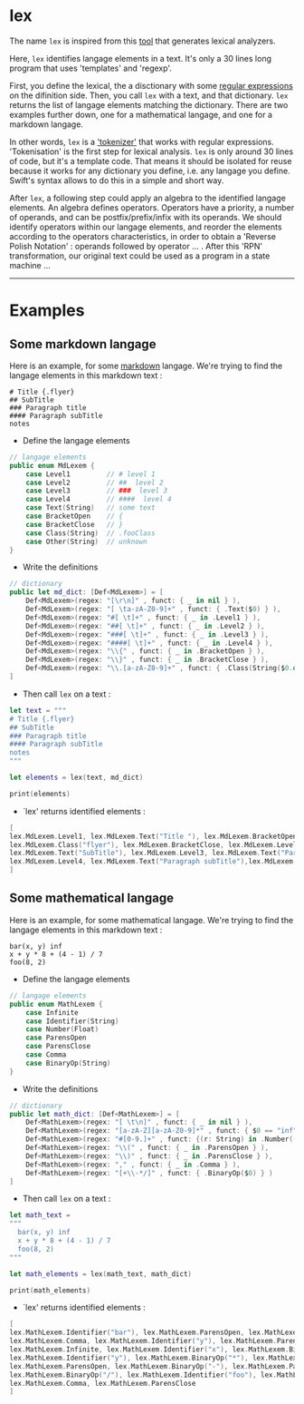 # lex

The name `lex` is inspired from this <a href="https://en.wikipedia.org/wiki/Lex_(software)">tool</a> that generates lexical analyzers.

Here, `lex` identifies langage elements in a text. It's only a 30 lines long program that uses 'templates' and 'regexp'.

First, you define the lexical, the a disctionary with some <a href="https://en.wikipedia.org/wiki/Regular_expression">regular expressions</a> on the difinition side. Then, you call `lex` with a text, and that dictionary. `lex` returns the list of langage  elements matching the dictionary. There are two examples further down, one for a mathematical langage, and one for a markdown langage.

In other words, `lex` is a <a href="https://en.wikipedia.org/wiki/Lexical_analysis#Tokenization">'tokenizer'</a> that works with regular expressions. 'Tokenisation' is the first step for lexical analysis. `lex` is only around 30 lines of code, but it's a template code. That means it should be isolated for reuse because it works for any dictionary you define, i.e. any langage you define. Swift's syntax allows to do this in a simple and short way.
    
After `lex`, a following step could apply an algebra to the identified langage elements. An algebra defines operators. Operators have a priority, a number of operands, and can be postfix/prefix/infix with its operands. We should identify operators within our langage elements, and reorder the elements according to the operators characteristics, in order to obtain a 'Reverse Polish Notation' : operands followed by operator ... . After this 'RPN' transformation, our original text could be used as a program in a state machine ...

___

# Examples

## Some markdown langage

Here is an example, for some <a href="https://fr.wikipedia.org/wiki/Markdown">markdown</a> langage. We're trying to find the langage elements in this markdown text : 
```
# Title {.flyer}
## SubTitle
### Paragraph title
#### Paragraph subTitle
notes
```

- Define the langage elements
```swift
// langage elements
public enum MdLexem {
    case Level1         // # level 1
    case Level2         // ##  level 2
    case Level3         // ###  level 3
    case Level4         // ####  level 4
    case Text(String)   // some text
    case BracketOpen    // {
    case BracketClose   // }
    case Class(String)  // .fooClass
    case Other(String)  // unknown
}
```

- Write the definitions
```swift
// dictionary
public let md_dict: [Def<MdLexem>] = [
    Def<MdLexem>(regex: "[\r\n]" , funct: { _ in nil } ),
    Def<MdLexem>(regex: "[ \ta-zA-Z0-9]+" , funct: { .Text($0) } ),
    Def<MdLexem>(regex: "#[ \t]+" , funct: { _ in .Level1 } ),
    Def<MdLexem>(regex: "##[ \t]+" , funct: { _ in .Level2 } ),
    Def<MdLexem>(regex: "###[ \t]+" , funct: { _ in .Level3 } ),
    Def<MdLexem>(regex: "####[ \t]+" , funct: { _ in .Level4 } ),
    Def<MdLexem>(regex: "\\{" , funct: { _ in .BracketOpen } ),
    Def<MdLexem>(regex: "\\}" , funct: { _ in .BracketClose } ),
    Def<MdLexem>(regex: "\\.[a-zA-Z0-9]+" , funct: { .Class(String($0.dropFirst())) } )
]
```

- Then call `lex` on a text : 
````swift
let text = """
# Title {.flyer}
## SubTitle
### Paragraph title
#### Paragraph subTitle
notes
"""

let elements = lex(text, md_dict)

print(elements)
````

- `lex' returns identified elements : 
```swift
[
lex.MdLexem.Level1, lex.MdLexem.Text("Title "), lex.MdLexem.BracketOpen,
lex.MdLexem.Class("flyer"), lex.MdLexem.BracketClose, lex.MdLexem.Level2,
lex.MdLexem.Text("SubTitle"), lex.MdLexem.Level3, lex.MdLexem.Text("Paragraph title"),
lex.MdLexem.Level4, lex.MdLexem.Text("Paragraph subTitle"),lex.MdLexem.Text("notes")
]
```

## Some mathematical langage

Here is an example, for some mathematical langage. We're trying to find the langage elements in this markdown text : 
```
bar(x, y) inf
x + y * 8 + (4 - 1) / 7
foo(8, 2)
```

- Define the langage elements
```swift
// langage elements
public enum MathLexem {
    case Infinite
    case Identifier(String)
    case Number(Float)
    case ParensOpen
    case ParensClose
    case Comma
    case BinaryOp(String)
}
```

- Write the definitions
```swift
// dictionary
public let math_dict: [Def<MathLexem>] = [
    Def<MathLexem>(regex: "[ \t\n]" , funct: { _ in nil } ),
    Def<MathLexem>(regex: "[a-zA-Z][a-zA-Z0-9]*" , funct: { $0 == "inf" ? .Infinite : .Identifier($0) } ),
    Def<MathLexem>(regex: "#[0-9.]+" , funct: {(r: String) in .Number((r as NSString).floatValue) } ),
    Def<MathLexem>(regex: "\\(" , funct: { _ in .ParensOpen } ),
    Def<MathLexem>(regex: "\\)" , funct: { _ in .ParensClose } ),
    Def<MathLexem>(regex: "," , funct: { _ in .Comma } ),
    Def<MathLexem>(regex: "[+\\-*/]" , funct: { .BinaryOp($0) } )
]
```

- Then call `lex` on a text : 
````swift
let math_text =
"""
  bar(x, y) inf
  x + y * 8 + (4 - 1) / 7
  foo(8, 2)
"""

let math_elements = lex(math_text, math_dict)

print(math_elements)
````

- `lex' returns identified elements : 
```swift
[
lex.MathLexem.Identifier("bar"), lex.MathLexem.ParensOpen, lex.MathLexem.Identifier("x"),
lex.MathLexem.Comma, lex.MathLexem.Identifier("y"), lex.MathLexem.ParensClose,
lex.MathLexem.Infinite, lex.MathLexem.Identifier("x"), lex.MathLexem.BinaryOp("+"),
lex.MathLexem.Identifier("y"), lex.MathLexem.BinaryOp("*"), lex.MathLexem.BinaryOp("+"),
lex.MathLexem.ParensOpen, lex.MathLexem.BinaryOp("-"), lex.MathLexem.ParensClose,
lex.MathLexem.BinaryOp("/"), lex.MathLexem.Identifier("foo"), lex.MathLexem.ParensOpen,
lex.MathLexem.Comma, lex.MathLexem.ParensClose
]
```
